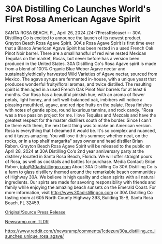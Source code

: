 # 30A Distilling Co Launches World's First Rosa American Agave Spirit

SANTA ROSA BEACH, FL, April 26, 2024 /24-7PressRelease/ -- 30A Distilling Co is excited to announce the launch of its newest product, Grayton Beach Rosa Agave Spirit. 30A's Rosa Agave Spirit is first time ever that a Blanco American Agave Spirit has been rested in a used French Oak Pinot Noir barrel.  There are a small handful of red wine rested Mexican Tequilas on the market, Rosas, but never before has a version been produced in the United States.  30A Distilling Co's Rosa Agave spirit is made from a blend of 100% Organic Blue Weber Agave nectar and sustainably/ethically harvested Wild Varieties of Agave nectar, sourced from Mexico. The agave syrups are fermented in-house, with a unique yeast that produces wonderful fruity/floral aromas, and twice distilled. The resulting spirit is then aged in a used French Oak Pinot Noir barrels for at least 6 months.  Our Rosa has a beautiful pinkish hue; with an aroma of flower petals, light honey, and soft well-balanced oak, imbibers will notice a pleasing mouthfeel, agave, and red ripe fruits on the palate. Rosa finishes with notes of gentle spice, round luxurious tannins, and rock candy.  "Rosa was a true passion project for me. I love Tequilas and Mezcals and have the greatest respect for the master distillers south of the border. Since I can't be there with them, the next best thing was to make an American version. Rosa is everything that I dreamed it would be. It's so complex and nuanced, and it tastes amazing. You will love it this summer; whether neat, on the rocks, or in a top shelf margarita" says owner and head distiller Brian Rabon.  Grayton Beach Rosa Agave Spirit will be released to the public on April 28, 2024 at 30A Distilling Co's 2nd year anniversary party at the distillery located in Santa Rosa Beach, Florida. We will offer straight pours of Rosa, as well as cocktails and bottles for purchase.  Media Contact: Brian Rabon, info@30adistillingco.com  About 30A Distilling Co 30A Distilling Co is a farm to glass distillery themed around the remarkable beach communities of Highway 30A. We believe in high quality and clean spirits with all natural ingredients. Our spirts are made for savoring responsibility with friends and family while enjoying the amazing beach sunsets on the Emerald Coast. For more information, visit http://www.30adistillingco.com or 30A Distilling Co tasting room at 605 North County Highway 393, Building 15-B, Santa Rosa Beach, FL 32459. 

[Original/Source Press Release](https://www.24-7pressrelease.com/press-release/510402/30a-distilling-co-launches-worlds-first-rosa-american-agave-spirit)
                    

[Newsramp.com TLDR](None) 

https://www.reddit.com/r/newsramp/comments/1cdezun/30a_distilling_co_launches_unique_rosa_agave/